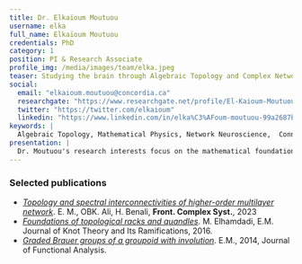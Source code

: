 ```yaml
---
title: Dr. Elkaïoum Moutuou
username: elka
full_name: Elkaïoum Moutuou
credentials: PhD
category: 1
position: PI & Research Associate
profile_img: /media/images/team/elka.jpeg
teaser: Studying the brain through Algebraic Topology and Complex Networks.
social:
  email: "elkaioum.moutuou@concordia.ca"
  researchgate: "https://www.researchgate.net/profile/El-Kaioum-Moutuou"
  twitter: "https://twitter.com/elkaioum"
  linkedin: "https://www.linkedin.com/in/elka%C3%AFoum-moutuou-99a2687b/"
keywords: |
  Algebraic Topology, Mathematical Physics, Network Neuroscience,  Connectomics, Complex Systems, Multilayer Networks, Persistent Homology, Spectral Theory, Quantum Information Theory
presentation: |
  Dr. Moutuou's research interests focus on the mathematical foundations of Network Neuroscience. He has used concepts from Algebraic Topology, Algebraic Quantum Mechanis, and Complex Systems to develop a novel mathematical framework and computational tools for analysing the topology and dynamics of the anatomo-functional networks of the human brain activities. 
---
```



### Selected publications

- [_Topology and spectral interconnectivities of higher-order multilayer network_](https://www.frontiersin.org/articles/10.3389/fcpxs.2023.1281714/full). E. M., OBK. Ali, H. Benali, **Front. Complex Syst.**, 2023
- [_Foundations of topological racks and quandles_](https://doi.org/10.1142/S0218216516400022). M. Elhamdadi, E.M. Journal of Knot Theory and Its Ramifications, 2016.
- [_Graded Brauer groups of a groupoid with involution_](https://doi.org/10.1016/j.jfa.2013.12.019). E.M., 2014, Journal of Functional Analysis. 

 



